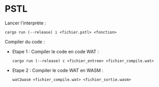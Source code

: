 # PSTL

Lancer l'interprète : 
    
    cargo run (--release) i <fichier.pstl> <fonction>

Compiler du code : 
    
- Etape 1 : Compiler le code en code WAT : 
    
    `cargo run (--release) c <fichier_entree> <fichier_compile.wat>`
    
- Etape 2 : Compiler le code WAT en WASM : 
    
    `wat2wasm <fichier_compile.wat> <fichier_sortie.wasm>`